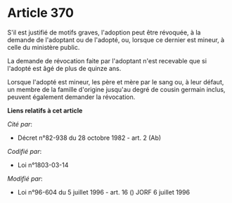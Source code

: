 # Article 370

S'il est justifié de motifs graves, l'adoption peut être révoquée, à la demande de l'adoptant ou de l'adopté, ou, lorsque ce
dernier est mineur, à celle du ministère public.

La demande de révocation faite par l'adoptant n'est recevable que si l'adopté est âgé de plus de quinze ans.

Lorsque l'adopté est mineur, les père et mère par le sang ou, à leur défaut, un membre de la famille d'origine jusqu'au degré
de cousin germain inclus, peuvent également demander la révocation.

**Liens relatifs à cet article**

_Cité par_:

  - Décret n°82-938 du 28 octobre 1982 - art. 2 (Ab)

_Codifié par_:

  - Loi n°1803-03-14

_Modifié par_:

  - Loi n°96-604 du 5 juillet 1996 - art. 16 () JORF 6 juillet 1996
